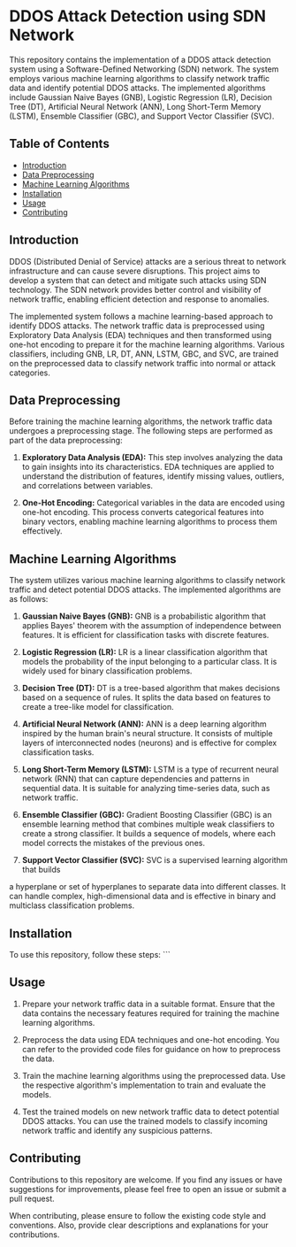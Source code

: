# DDOS Attack Detection using SDN Network

This repository contains the implementation of a DDOS attack detection system using a Software-Defined Networking (SDN) network. The system employs various machine learning algorithms to classify network traffic data and identify potential DDOS attacks. The implemented algorithms include Gaussian Naive Bayes (GNB), Logistic Regression (LR), Decision Tree (DT), Artificial Neural Network (ANN), Long Short-Term Memory (LSTM), Ensemble Classifier (GBC), and Support Vector Classifier (SVC).

## Table of Contents
- [Introduction](#introduction)
- [Data Preprocessing](#data-preprocessing)
- [Machine Learning Algorithms](#machine-learning-algorithms)
- [Installation](#installation)
- [Usage](#usage)
- [Contributing](#contributing)

## Introduction
DDOS (Distributed Denial of Service) attacks are a serious threat to network infrastructure and can cause severe disruptions. This project aims to develop a system that can detect and mitigate such attacks using SDN technology. The SDN network provides better control and visibility of network traffic, enabling efficient detection and response to anomalies.

The implemented system follows a machine learning-based approach to identify DDOS attacks. The network traffic data is preprocessed using Exploratory Data Analysis (EDA) techniques and then transformed using one-hot encoding to prepare it for the machine learning algorithms. Various classifiers, including GNB, LR, DT, ANN, LSTM, GBC, and SVC, are trained on the preprocessed data to classify network traffic into normal or attack categories.

## Data Preprocessing
Before training the machine learning algorithms, the network traffic data undergoes a preprocessing stage. The following steps are performed as part of the data preprocessing:

1. **Exploratory Data Analysis (EDA):** This step involves analyzing the data to gain insights into its characteristics. EDA techniques are applied to understand the distribution of features, identify missing values, outliers, and correlations between variables.

2. **One-Hot Encoding:** Categorical variables in the data are encoded using one-hot encoding. This process converts categorical features into binary vectors, enabling machine learning algorithms to process them effectively.

## Machine Learning Algorithms
The system utilizes various machine learning algorithms to classify network traffic and detect potential DDOS attacks. The implemented algorithms are as follows:

1. **Gaussian Naive Bayes (GNB):** GNB is a probabilistic algorithm that applies Bayes' theorem with the assumption of independence between features. It is efficient for classification tasks with discrete features.

2. **Logistic Regression (LR):** LR is a linear classification algorithm that models the probability of the input belonging to a particular class. It is widely used for binary classification problems.

3. **Decision Tree (DT):** DT is a tree-based algorithm that makes decisions based on a sequence of rules. It splits the data based on features to create a tree-like model for classification.

4. **Artificial Neural Network (ANN):** ANN is a deep learning algorithm inspired by the human brain's neural structure. It consists of multiple layers of interconnected nodes (neurons) and is effective for complex classification tasks.

5. **Long Short-Term Memory (LSTM):** LSTM is a type of recurrent neural network (RNN) that can capture dependencies and patterns in sequential data. It is suitable for analyzing time-series data, such as network traffic.

6. **Ensemble Classifier (GBC):** Gradient Boosting Classifier (GBC) is an ensemble learning method that combines multiple weak classifiers to create a strong classifier. It builds a sequence of models, where each model corrects the mistakes of the previous ones.

7. **Support Vector Classifier (SVC):** SVC is a supervised learning algorithm that builds

 a hyperplane or set of hyperplanes to separate data into different classes. It can handle complex, high-dimensional data and is effective in binary and multiclass classification problems.

## Installation
To use this repository, follow these steps:   ```

## Usage
1. Prepare your network traffic data in a suitable format. Ensure that the data contains the necessary features required for training the machine learning algorithms.

2. Preprocess the data using EDA techniques and one-hot encoding. You can refer to the provided code files for guidance on how to preprocess the data.

3. Train the machine learning algorithms using the preprocessed data. Use the respective algorithm's implementation to train and evaluate the models.

4. Test the trained models on new network traffic data to detect potential DDOS attacks. You can use the trained models to classify incoming network traffic and identify any suspicious patterns.

## Contributing
Contributions to this repository are welcome. If you find any issues or have suggestions for improvements, please feel free to open an issue or submit a pull request. 

When contributing, please ensure to follow the existing code style and conventions. Also, provide clear descriptions and explanations for your contributions.
